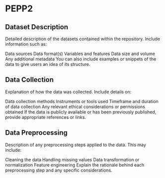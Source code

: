 # PEPP2
## Dataset Description
Detailed description of the datasets contained within the repository. Include information such as:

Data sources
Data format(s)
Variables and features
Data size and volume
Any additional metadata
You can also include examples or snippets of the data to give users an idea of its structure.

## Data Collection
Explanation of how the data was collected. Include details on:

Data collection methods
Instruments or tools used
Timeframe and duration of data collection
Any relevant ethical considerations or permissions obtained
If the data is publicly available or has been previously published, provide appropriate references or links.

## Data Preprocessing
Description of any preprocessing steps applied to the data. This may include:

Cleaning the data
Handling missing values
Data transformation or normalization
Feature engineering
Explain the rationale behind each preprocessing step and any specific considerations.
